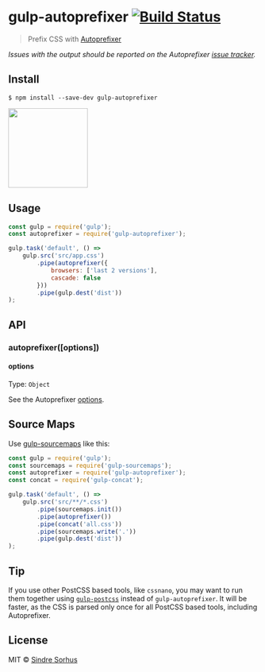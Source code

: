 # gulp-autoprefixer [![Build Status](https://travis-ci.org/sindresorhus/gulp-autoprefixer.svg?branch=master)](https://travis-ci.org/sindresorhus/gulp-autoprefixer)

> Prefix CSS with [Autoprefixer](https://github.com/postcss/autoprefixer)

*Issues with the output should be reported on the Autoprefixer [issue tracker](https://github.com/postcss/autoprefixer/issues).*


## Install

```
$ npm install --save-dev gulp-autoprefixer
```

<a href="https://www.patreon.com/sindresorhus">
    <img src="https://c5.patreon.com/external/logo/become_a_patron_button@2x.png" width="160">
</a>


## Usage

```js
const gulp = require('gulp');
const autoprefixer = require('gulp-autoprefixer');

gulp.task('default', () =>
    gulp.src('src/app.css')
        .pipe(autoprefixer({
            browsers: ['last 2 versions'],
            cascade: false
        }))
        .pipe(gulp.dest('dist'))
);
```


## API

### autoprefixer([options])

#### options

Type: `Object`

See the Autoprefixer [options](https://github.com/postcss/autoprefixer#options).


## Source Maps

Use [gulp-sourcemaps](https://github.com/gulp-sourcemaps/gulp-sourcemaps) like this:

```js
const gulp = require('gulp');
const sourcemaps = require('gulp-sourcemaps');
const autoprefixer = require('gulp-autoprefixer');
const concat = require('gulp-concat');

gulp.task('default', () =>
    gulp.src('src/**/*.css')
        .pipe(sourcemaps.init())
        .pipe(autoprefixer())
        .pipe(concat('all.css'))
        .pipe(sourcemaps.write('.'))
        .pipe(gulp.dest('dist'))
);
```


## Tip

If you use other PostCSS based tools, like `cssnano`, you may want to run them together using [`gulp-postcss`](https://github.com/postcss/autoprefixer#gulp) instead of `gulp-autoprefixer`. It will be faster, as the CSS is parsed only once for all PostCSS based tools, including Autoprefixer.


## License

MIT © [Sindre Sorhus](https://sindresorhus.com)
